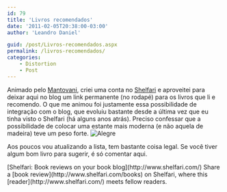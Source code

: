 ```yaml
---
id: 79
title: 'Livros recomendados'
date: '2011-02-05T20:38:00-03:00'
author: 'Leandro Daniel'

guid: /post/Livros-recomendados.aspx
permalink: /livros-recomendados/
categories:
    - Distortion
    - Post
---
```


Animado pelo [Mantovani](http://system.mantov.net/), criei uma conta no [Shelfari](http://www.shelfari.com/leandrodaniel) e aproveitei para deixar aqui no blog um link permanente (no rodapé) para os livros que li e recomendo. O que me animou foi justamente essa possibilidade de integração com o blog, que evoluiu bastante desde a última vez que eu tinha visto o Shelfari (há alguns anos atrás). Preciso confessar que a possibilidade de colocar uma estante mais moderna (e não aquela de madeira) teve um peso forte. ![Alegre](http://reverb.leandrodaniel.com/reverbhttp://leandrodaniel.com/pics/wlEmoticon-smile_2.png)

Aos poucos vou atualizando a lista, tem bastante coisa legal. Se você tiver algum bom livro para sugerir, é só comentar aqui.

<div id="ShelfariWidget162978">[Shelfari: Book reviews on your book blog](http://www.shelfari.com/)  
<script language="javascript" src="http://www.shelfari.com/ws/162978/widget.js" type="text/javascript"></script>  
<noscript>Share a [book review](http://www.shelfari.com/books) on Shelfari, where this [reader](http://www.shelfari.com/) meets fellow readers.

</noscript></div>